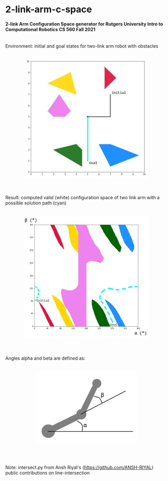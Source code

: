 # 2-link-arm-c-space

#### 2-link Arm Configuration Space generator for Rutgers University Intro to Computational Robotics CS 560 Fall 2021
</br>
Environment: initial and goal states for two-link arm robot with obstacles
</br></br>

<p align="center">
  <img src="2link_cspace_env.jpg"/>
</p>
</br></br>
Result: computed valid (white) configuration space of two link arm with a possible solution path (cyan)
</br></br>
<p align="center">
  <img src="2link_cspace_result.jpg"/>
</p>
</br></br>
Angles alpha and beta are defined as:
</br></br>
<p align="center">
  <img src="2link_cspace_angles.jpg"/>
</p>
</br></br>





Note: intersect.py from Ansh Riyal's (https://github.com/ANSH-RIYAL) public contributions on line-intersection
